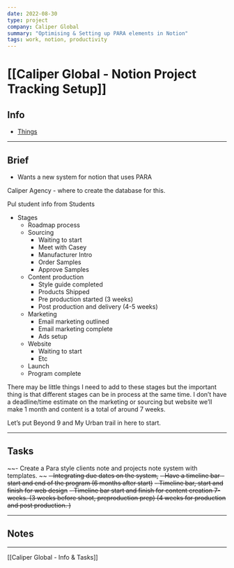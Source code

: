 ```yaml
---
date: 2022-08-30
type: project
company: Caliper Global
summary: "Optimising & Setting up PARA elements in Notion"
tags: work, notion, productivity
---
```


# [[Caliper Global - Notion Project Tracking Setup]]


## Info
- [Things](obsidian://open?vault=Phil&file=1%20Projects%2FWork%2FCaliper%20Global%20-%20Caliper%20Accounts)

---

## Brief
- Wants a new system for notion that uses PARA

Caliper Agency - where to create the database for this. 

Pul student info from Students


-   Stages
	-   Roadmap process
	-   Sourcing 
		-   Waiting to start
		-   Meet with Casey
		-   Manufacturer Intro
		-   Order Samples
		-   Approve Samples
	-   Content production
		-   Style guide completed
		-   Products Shipped 
		-   Pre production started (3 weeks)
		-   Post production and delivery (4-5 weeks)
	-   Marketing
		-   Email marketing outlined
		-   Email marketing complete 
		-   Ads setup
	-   Website 
		-   Waiting to start 
		-   Etc 
	-   Launch 
	-   Program complete
	
 There may be little things I need to add to these stages but the important thing is that different stages can be in process at the same time. I don’t have a deadline/time estimate on the marketing or sourcing but website we’ll make 1 month and content is a total of around 7 weeks. 
 
 Let’s put Beyond 9 and My Urban trail in here to start. 



---

## Tasks
~~- Create a Para style clients note and projects note system with templates. ~~
~~- Integrating due dates on the system,~~ 
~~- Have a timeline bar - start and end of the program (6 months after start)~~
~~- Timeline bar, start and finish for web design~~
~~- Timeline bar start and finish for content creation 7-weeks. (3 weeks before shoot, preproduction prep) (4 weeks for production and post production. )~~


---

## Notes


---
[[Caliper Global - Info & Tasks]]